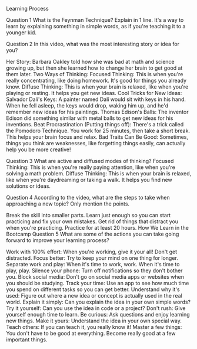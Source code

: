 Learning Process

Question 1
What is the Feynman Technique? Explain in 1 line.
It's a way to learn by explaining something in simple words, as if you're teaching it to a younger kid.

Question 2
In this video, what was the most interesting story or idea for you?

Her Story: Barbara Oakley told how she was bad at math and science growing up, but then she learned how to change her brain to get good at them later.
Two Ways of Thinking:
Focused Thinking: This is when you're really concentrating, like doing homework. It's good for things you already know.
Diffuse Thinking: This is when your brain is relaxed, like when you're playing or resting. It helps you get new ideas.
Cool Tricks for New Ideas:
Salvador Dalí's Keys: A painter named Dalí would sit with keys in his hand. When he fell asleep, the keys would drop, waking him up, and he'd remember new ideas for his paintings.
Thomas Edison's Balls: The inventor Edison did something similar with metal balls to get new ideas for his inventions.
Beat Procrastination (Putting things off): There's a trick called the Pomodoro Technique. You work for 25 minutes, then take a short break. This helps your brain focus and relax.
Bad Traits Can Be Good: Sometimes, things you think are weaknesses, like forgetting things easily, can actually help you be more creative!

Question 3
What are active and diffused modes of thinking?
Focused Thinking: This is when you're really paying attention, like when you're solving a math problem.
Diffuse Thinking: This is when your brain is relaxed, like when you're daydreaming or taking a walk. It helps you find new solutions or ideas.

Question 4
According to the video, what are the steps to take when approaching a new topic? Only mention the points.

Break the skill into smaller parts.
Learn just enough so you can start practicing and fix your own mistakes.
Get rid of things that distract you when you're practicing.
Practice for at least 20 hours.
How We Learn in the Bootcamp
Question 5
What are some of the actions you can take going forward to improve your learning process?

Work with 100% effort: When you're working, give it your all! Don't get distracted.
Focus better: Try to keep your mind on one thing for longer.
Separate work and play: When it's time to work, work. When it's time to play, play.
Silence your phone: Turn off notifications so they don't bother you.
Block social media: Don't go on social media apps or websites when you should be studying.
Track your time: Use an app to see how much time you spend on different tasks so you can get better.
Understand why it's used: Figure out where a new idea or concept is actually used in the real world.
Explain it simply: Can you explain the idea in your own simple words?
Try it yourself: Can you use the idea in code or a project?
Don't rush: Give yourself enough time to learn.
Be curious: Ask questions and enjoy learning new things.
Make it yours: Understand the idea in your own special way.
Teach others: If you can teach it, you really know it!
Master a few things: You don't have to be good at everything. Become really good at a few important things.
